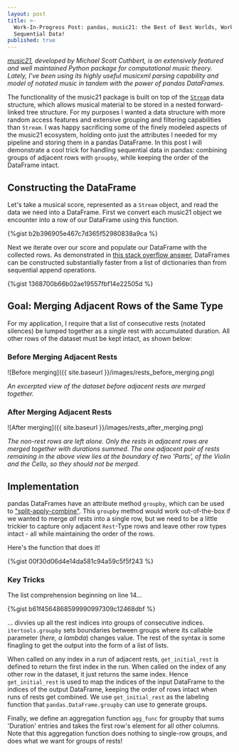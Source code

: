 ```yaml
---
layout: post
title: >-
  Work-In-Progress Post: pandas, music21: the Best of Best Worlds, Working with
  Sequential Data!
published: true
---
```

_[music21](http://web.mit.edu/music21/), developed by Michael Scott Cuthbert, is an extensively featured and well maintained Python package for computational music theory. Lately, I've been using its highly useful musicxml parsing capability and model of notated music in tandem with the power of pandas DataFrames._

The functionality of the music21 package is built on top of the [`Stream`](https://web.mit.edu/music21/doc/usersGuide/usersGuide_06_stream2.html) data structure, which allows musical material to be stored in a nested forward-linked tree structure. For my purposes I wanted a data structure with more random access features and extensive grouping and filtering capabilities than `Stream`. I was happy sacrificing some of the finely modeled aspects of the music21 ecosystem, holding onto just the attributes I needed for my pipeline and storing them in a pandas DataFrame. In this post I will demonstrate a cool trick for handling sequential data in pandas: combining groups of adjacent rows with `groupby`, while keeping the order of the DataFrame intact.

## Constructing the DataFrame

Let's take a musical score, represented as a `Stream` object, and read the data we need into a DataFrame. First we convert each music21 object we encounter into a row of our DataFrame using this function.

{%gist b2b396905e467c7d365f52980838a9ca %}

Next we iterate over our score and populate our DataFrame with the collected rows. As demonstrated in [this stack overflow answer](https://stackoverflow.com/a/47979665), DataFrames can be constructed substantially faster from a list of dictionaries than from sequential append operations. 

{%gist 1368700b66b02ae19557fbf14e22505d %}

## Goal: Merging Adjacent Rows of the Same Type

For my application, I require that a list of consecutive rests (notated silences) be lumped together as a _single_ rest with accumulated duration. All other rows of the dataset must be kept intact, as shown below:


### Before Merging Adjacent Rests

![Before merging]({{ site.baseurl }}/images/rests_before_merging.png)

_An excerpted view of the dataset before adjacent rests are merged together._


### After Merging Adjacent Rests

![After merging]({{ site.baseurl }}/images/rests_after_merging.png)

_The non-rest rows are left alone. Only the rests in adjacent rows are merged together with durations summed. The one adjacent pair of rests remaining in the above view lies at the boundary of two 'Parts', of the Violin and the Cello, so they should not be merged._

## Implementation

pandas DataFrames have an attribute method `groupby`, which can be used to ["split-apply-combine"](https://pandas.pydata.org/pandas-docs/stable/user_guide/groupby.html). This `groupby` method would work out-of-the-box if we wanted to merge _all_ rests into a single row, but we need to be a little trickier to capture only adjacent `Rest`-Type rows and leave other row types intact - all while maintaining the order of the rows.

Here's the function that does it!

{%gist 00f30d06d4e14da581c94a59c5f5f243 %}

### Key Tricks

The list comprehension beginning on line 14...

{%gist b61f4564868599990997309c12468dbf %}

... divvies up all the rest indices into groups of consecutive indices. `itertools.groupby` sets boundaries between groups where its callable parameter (_here, a lambda_) changes value. The rest of the syntax is some finagling to get the output into the form of a list of lists.

When called on any index in a run of adjacent rests, `get_initial_rest` is defined to return the first index in the run. When called on the index of any other row in the dataset, it just returns the same index. Hence `get_initial_rest` is used to map the indices of the input DataFrame to the indices of the output DataFrame, keeping the order of rows intact when runs of rests get combined. We use `get_initial_rest` as the labeling function that `pandas.DataFrame.groupby` can use to generate groups.

Finally, we define an aggregation function `agg_func` for groupby that sums 'Duration' entries and takes the first row's element for all other columns. Note that this aggregation function does nothing to single-row groups, and does what we want for groups of rests!


